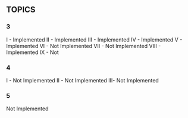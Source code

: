##     TOPICS
### 3
I - Implemented
II - Implemented
III - Implemented
IV - Implemented
V - Implemented
VI - Not Implemented 
VII - Not Implemented
VIII - Implemented
IX - Not
### 4
I - Not Implemented
II - Not Implemented 
III- Not Implemented
### 5
Not Implemented 

